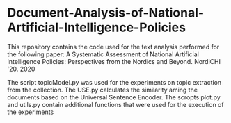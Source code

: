 # Document-Analysis-of-National-Artificial-Intelligence-Policies

This repository contains the code used for the text analysis performed for the following paper:
A Systematic Assessment of National Artificial Intelligence Policies: Perspectives from the Nordics and Beyond.
NordiCHI '20. 2020

The script topicModel.py was used for the experiments on topic extraction from the collection. 
The USE.py calculates the similarity aming the documents based on the Universal Sentence Encoder.
The scropts plot.py and utils.py contain additional functions that were used for the execution of the experiments

